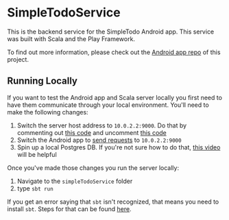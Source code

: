 # SimpleTodoService
This is the backend service for the SimpleTodo Android app. This service was built with Scala and the Play Framework.

To find out more information, please check out the [Android app repo](https://github.com/MackHartley/simpleTodoAndroid) of this project.

## Running Locally
If you want to test the Android app and Scala server locally you first need to have them communicate through your local environment. You'll need to make the following changes:
1) Switch the server host address to `10.0.2.2:9000`. Do that by commenting out [this code](https://github.com/MackHartley/SimpleTodoService/blob/master/conf/application.conf#L23) and uncomment [this code](https://github.com/MackHartley/SimpleTodoService/blob/master/conf/application.conf#L22)
2) Switch the Android app to [send requests](https://github.com/MackHartley/simpleTodoAndroid/blob/master/app/src/main/java/com/mackhartley/simpletodo/common/network/RetrofitConfig.kt#L4) to `10.0.2.2:9000`
3) Spin up a local Postgres DB. If you're not sure how to do that, [this video](https://www.youtube.com/watch?v=P9O1BuuUDBY&list=PLLMXbkbDbVt8tBiGc1y69BZdG8at1D7ZF&index=60) will be helpful

Once you've made those changes you run the server locally:
1) Navigate to the `simpleTodoService` folder
2) type `sbt run`

If you get an error saying that `sbt` isn't recognized, that means you need to install `sbt`. Steps for that can be found [here](https://www.scala-sbt.org/1.x/docs/Installing-sbt-on-Mac.html).
